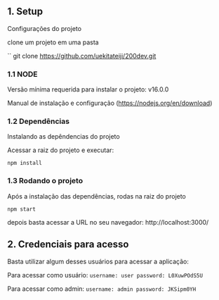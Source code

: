 
## **1. Setup**

Configurações do projeto 

clone um projeto em uma pasta

``
git clone https://github.com/uekitateiji/200dev.git


### 1.1 NODE

Versão mínima requerida para instalar o projeto: v16.0.0

Manual de instalação e configuração (https://nodejs.org/en/download)

### 1.2 Dependências

Instalando as depêndencias do projeto

Acessar a raiz do projeto e executar:

``
npm install
``

### 1.3 Rodando o projeto

Após a instalação das dependências, rodas na raiz do projeto

``
npm start
``

depois basta acessar a URL no seu navegador: http://localhost:3000/

## **2. Credenciais para acesso**

Basta utilizar algum desses usuários para acessar a aplicação:

Para acessar como usuário:
``
username: user
password: L0XuwPOdS5U
``

Para acessar como admin:
``
username: admin
password: JKSipm0YH
``
